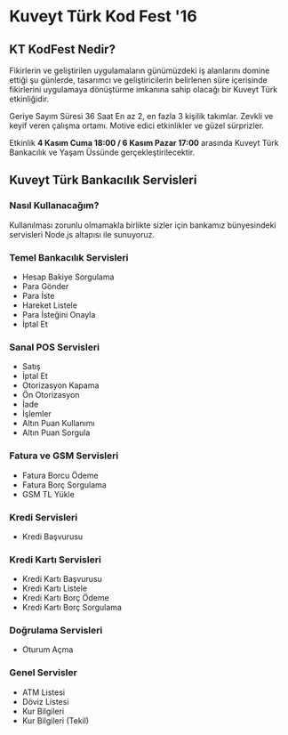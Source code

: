 # Kuveyt Türk Kod Fest '16

## KT KodFest Nedir?
Fikirlerin ve geliştirilen uygulamaların günümüzdeki iş alanlarını domine ettiği şu günlerde, tasarımcı ve geliştiricilerin belirlenen süre içerisinde fikirlerini uygulamaya dönüştürme imkanına sahip olacağı bir Kuveyt Türk etkinliğidir. 

Geriye Sayım Süresi 36 Saat 
En az 2, en fazla 3 kişilik takımlar. Zevkli ve keyif veren çalışma ortamı. Motive edici etkinlikler ve güzel sürprizler. 

Etkinlik **4 Kasım Cuma 18:00 / 6 Kasım Pazar 17:00** arasında Kuveyt Türk Bankacılık ve Yaşam Üssünde gerçekleştirilecektir.

## Kuveyt Türk Bankacılık Servisleri

### Nasıl Kullanacağım?
Kullanılması zorunlu olmamakla birlikte sizler için bankamız bünyesindeki servisleri Node.js altapısı ile sunuyoruz.

### Temel Bankacılık Servisleri
* Hesap Bakiye Sorgulama
* Para Gönder
* Para İste
* Hareket Listele
* Para İsteğini Onayla
* İptal Et

### Sanal POS Servisleri
* Satış
* İptal Et
* Otorizasyon Kapama
* Ön Otorizasyon
* İade
* İşlemler
* Altın Puan Kullanımı
* Altın Puan Sorgula

### Fatura ve GSM Servisleri
* Fatura Borcu Ödeme
* Fatura Borç Sorgulama
* GSM TL Yükle

### Kredi Servisleri
* Kredi Başvurusu

### Kredi Kartı Servisleri
* Kredi Kartı Başvurusu
* Kredi Kartı Listele
* Kredi Kartı Borç Ödeme
* Kredi Kartı Borç Sorgulama

### Doğrulama Servisleri
* Oturum Açma

### Genel Servisler
* ATM Listesi
* Döviz Listesi
* Kur Bilgileri
* Kur Bilgileri (Tekil)

